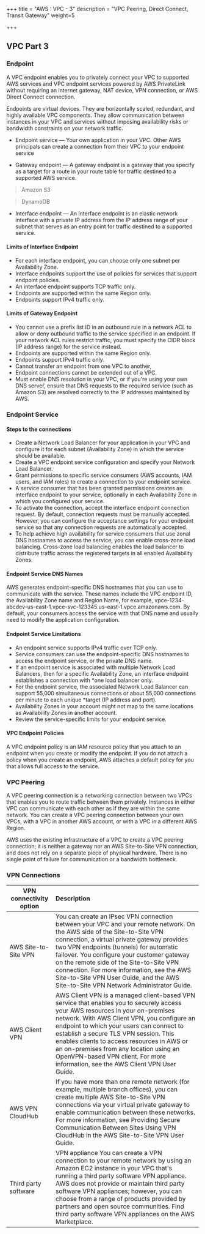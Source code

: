 +++
title = "AWS : VPC - 3"
description = "VPC Peering, Direct Connect, Transit Gateway"
weight=5

+++


## VPC Part 3


### Endpoint

A VPC endpoint enables you to privately connect your VPC to supported AWS services and VPC endpoint services powered by AWS PrivateLink without requiring an internet gateway, NAT device, VPN connection, or AWS Direct Connect connection.

Endpoints are virtual devices. They are horizontally scaled, redundant, and highly available VPC components. They allow communication between instances in your VPC and services without imposing availability risks or bandwidth constraints on your network traffic.



* Endpoint service — Your own application in your VPC. Other AWS principals can create a connection from their VPC to your endpoint service

* Gateway endpoint — A gateway endpoint is a gateway that you specify as a target for a route in your route table for traffic destined to a supported AWS service.

> Amazon S3

> DynamoDB


* Interface endpoint — An interface endpoint is an elastic network interface with a private IP address from the IP address range of your subnet that serves as an entry point for traffic destined to a supported service.


#### Limits of Interface Endpoint

* For each interface endpoint, you can choose only one subnet per Availability Zone.
* Interface endpoints support the use of policies for services that support endpoint policies.
* An interface endpoint supports TCP traffic only.
* Endpoints are supported within the same Region only. 
* Endpoints support IPv4 traffic only.



#### Limits of Gateway Endpoint

* You cannot use a prefix list ID in an outbound rule in a network ACL to allow or deny outbound traffic to the service specified in an endpoint. If your network ACL rules restrict traffic, you must specify the CIDR block (IP address range) for the service instead. 
* Endpoints are supported within the same Region only. 
* Endpoints support IPv4 traffic only.
* Cannot transfer an endpoint from one VPC to another,
* Endpoint connections cannot be extended out of a VPC. 
* Must enable DNS resolution in your VPC, or if you're using your own DNS server, ensure that DNS requests to the required service (such as Amazon S3) are resolved correctly to the IP addresses maintained by AWS. 


### Endpoint Service

#### Steps to the connections

* Create a Network Load Balancer for your application in your VPC and configure it for each subnet (Availability Zone) in which the service should be available. 
* Create a VPC endpoint service configuration and specify your Network Load Balancer.
* Grant permissions to specific service consumers (AWS accounts, IAM users, and IAM roles) to create a connection to your endpoint service.
* A service consumer that has been granted permissions creates an interface endpoint to your service, optionally in each Availability Zone in which you configured your service.
* To activate the connection, accept the interface endpoint connection request. By default, connection requests must be manually accepted. However, you can configure the acceptance settings for your endpoint service so that any connection requests are automatically accepted.
* To help achieve high availability for service consumers that use zonal DNS hostnames to access the service, you can enable cross-zone load balancing. Cross-zone load balancing enables the load balancer to distribute traffic across the registered targets in all enabled Availability Zones.

#### Endpoint Service DNS Names

AWS generates endpoint-specific DNS hostnames that you can use to communicate with the service. These names include the VPC endpoint ID, the Availability Zone name and Region Name, for example, vpce-1234-abcdev-us-east-1.vpce-svc-123345.us-east-1.vpce.amazonaws.com. By default, your consumers access the service with that DNS name and usually need to modify the application configuration. 


#### Endpoint Service Limitations

* An endpoint service supports IPv4 traffic over TCP only.
* Service consumers can use the endpoint-specific DNS hostnames to access the endpoint service, or the private DNS name.
* If an endpoint service is associated with multiple Network Load Balancers, then for a specific Availability Zone, an interface endpoint establishes a connection with *one load balancer only.
* For the endpoint service, the associated Network Load Balancer can support 55,000 simultaneous connections or about 55,000 connections per minute to each unique *target (IP address and port). 
* Availability Zones in your account might not map to the same locations as Availability Zones in another account. 
* Review the service-specific limits for your endpoint service.



#### VPC Endpoint Policies

A VPC endpoint policy is an IAM resource policy that you attach to an endpoint when you create or modify the endpoint. If you do not attach a policy when you create an endpoint, AWS attaches a default policy for you that allows full access to the service. 



### VPC Peering

A VPC peering connection is a networking connection between two VPCs that enables you to route traffic between them privately. Instances in either VPC can communicate with each other as if they are within the same network. You can create a VPC peering connection between your own VPCs, with a VPC in another AWS account, or with a VPC in a different AWS Region.

AWS uses the existing infrastructure of a VPC to create a VPC peering connection; it is neither a gateway nor an AWS Site-to-Site VPN connection, and does not rely on a separate piece of physical hardware. There is no single point of failure for communication or a bandwidth bottleneck.

### VPN Connections

VPN connectivity option |          Description       |
  -----  |:-----------   |
AWS Site-to-Site VPN |You can create an IPsec VPN connection between your VPC and your remote network. On the AWS side of the Site-to-Site VPN connection, a virtual private gateway provides two VPN endpoints (tunnels) for automatic failover. You configure your customer gateway on the remote side of the Site-to-Site VPN connection. For more information, see the AWS Site-to-Site VPN User Guide, and the AWS Site-to-Site VPN Network Administrator Guide.
AWS Client VPN 	| AWS Client VPN is a managed client-based VPN service that enables you to securely access your AWS resources in your on-premises network. With AWS Client VPN, you configure an endpoint to which your users can connect to establish a secure TLS VPN session. This enables clients to access resources in AWS or an on-premises from any location using an OpenVPN-based VPN client. For more information, see the AWS Client VPN User Guide.
AWS VPN CloudHub 	| If you have more than one remote network (for example, multiple branch offices), you can create multiple AWS Site-to-Site VPN connections via your virtual private gateway to enable communication between these networks. For more information, see Providing Secure Communication Between Sites Using VPN CloudHub in the AWS Site-to-Site VPN User Guide.
Third party software |  VPN appliance 	You can create a VPN connection to your remote network by using an Amazon EC2 instance in your VPC that's running a third party software VPN appliance. AWS does not provide or maintain third party software VPN appliances; however, you can choose from a range of products provided by partners and open source communities. Find third party software VPN appliances on the AWS Marketplace. 